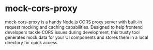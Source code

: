 # mock-cors-proxy
mock-cors-proxy is a handy Node.js CORS proxy server with built-in request mocking and caching capabilities. Designed to help frontend developers tackle CORS issues during development, this trusty tool generates mock data for your UI components and stores them in a local directory for quick access.

